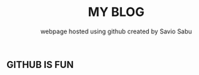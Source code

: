 <header>

<!--
  <<< Author notes: Course header >>>
  Include a 1280×640 image, course title in sentence case, and a concise description in emphasis.
  In your repository settings: enable template repository, add your 1280×640 social image, auto delete head branches.
  Add your open source license, GitHub uses MIT license.
-->

# MY BLOG

webpage hosted using github created by Savio Sabu 

</header>

<!--
  <<< Author notes: Step 5 >>>
  Start this step by acknowledging the previous step.
  Define terms and link to docs.github.com.
-->

## GITHUB IS FUN 




